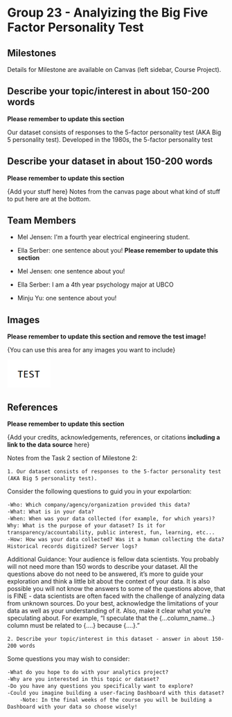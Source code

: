 # Group 23 - Analyizing the Big Five Factor Personality Test

## Milestones

Details for Milestone are available on Canvas (left sidebar, Course Project).

## Describe your topic/interest in about 150-200 words

**Please remember to update this section**

Our dataset consists of responses to the 5-factor personality test (AKA Big 5 personality test). Developed in the 1980s, the 5-factor personality test

## Describe your dataset in about 150-200 words

**Please remember to update this section**

{Add your stuff here} Notes from the canvas page about what kind of stuff to put here are at the bottom.

## Team Members

- Mel Jensen: I'm a fourth year electrical engineering student.
- Ella Serber: one sentence about you!
**Please remember to update this section**

- Mel Jensen: one sentence about you!
- Ella Serber: I am a 4th year psychology major at UBCO
- Minju Yu: one sentence about you!

## Images

**Please remember to update this section and remove the test image!**

{You can use this area for any images you want to include}

<img src ="images/test.png" width="100px">

## References

**Please remember to update this section**

{Add your credits, acknowledgements, references, or citations **including a link to the data source** here}




Notes from the Task 2 section of Milestone 2:

    1. Our dataset consists of responses to the 5-factor personality test (AKA Big 5 personality test).  

Consider the following questions to guid you in your expolartion:

    -Who: Which company/agency/organization provided this data?
    -What: What is in your data?
    -When: When was your data collected (for example, for which years)?
    Why: What is the purpose of your dataset? Is it for transparency/accountability, public interest, fun, learning, etc...
    -How: How was your data collected? Was it a human collecting the data? Historical records digitized? Server logs?

Additional Guidance: Your audience is fellow data scientists. You probably will not need more than 150 words to describe your dataset. All the questions above do not need to be answered, it’s more to guide your exploration and think a little bit about the context of your data. It is also possible you will not know the answers to some of the questions above, that is FINE - data scientists are often faced with the challenge of analyzing data from unknown sources. Do your best, acknowledge the limitations of your data as well as your understanding of it. Also, make it clear what you’re speculating about. For example, “I speculate that the {…column_name…} column must be related to {….} because {….}.”

    2. Describe your topic/interest in this dataset - answer in about 150-200 words

Some questions you may wish to consider:

    -What do you hope to do with your analytics project?
    -Why are you interested in this topic or dataset?
    -Do you have any questions you specifically want to explore?
    -Could you imagine building a user-facing Dashboard with this dataset?
        -Note: In the final weeks of the course you will be building a Dashboard with your data so choose wisely!